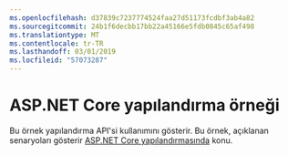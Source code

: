 ```yaml
---
ms.openlocfilehash: d37839c7237774524faa27d51173fcdbf3ab4a82
ms.sourcegitcommit: 24b1f6decbb17bb22a45166e5fdb0845c65af498
ms.translationtype: MT
ms.contentlocale: tr-TR
ms.lasthandoff: 03/01/2019
ms.locfileid: "57073287"
---
```

# <a name="aspnet-core-configuration-sample"></a>ASP.NET Core yapılandırma örneği

Bu örnek yapılandırma API'si kullanımını gösterir. Bu örnek, açıklanan senaryoları gösterir [ASP.NET Core yapılandırmasında](https://docs.microsoft.com/aspnet/core/fundamentals/configuration) konu.
